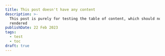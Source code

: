 ```yaml
---
title: This post doesn't have any content
description: >-
  This post is purely for testing the table of content, which should not be
  rendered
publishDate: 22 Feb 2023
tags:
  - test
  - toc
draft: true
---
```



